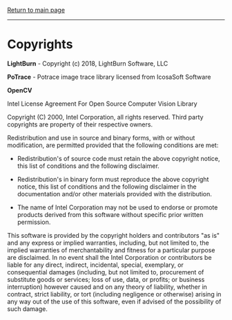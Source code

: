 [Return to main page](README.md)

----

# Copyrights

**LightBurn** - Copyright (c) 2018, LightBurn Software, LLC

**PoTrace** - Potrace image trace library licensed from IcosaSoft Software



**OpenCV**

Intel License Agreement
For Open Source Computer Vision Library

Copyright (C) 2000, Intel Corporation, all rights reserved. Third party copyrights are property of their respective owners.

Redistribution and use in source and binary forms, with or without modification, are permitted provided that the following conditions are met:

  * Redistribution's of source code must retain the above copyright notice, this list of conditions and the following disclaimer.

  * Redistribution's in binary form must reproduce the above copyright notice, this list of conditions and the following disclaimer in the documentation and/or other materials provided with the distribution.

  * The name of Intel Corporation may not be used to endorse or promote products derived from this software without specific prior written permission.

This software is provided by the copyright holders and contributors "as is" and any express or implied warranties, including, but not limited to, the implied warranties of merchantability and fitness for a particular purpose are disclaimed. In no event shall the Intel Corporation or contributors be liable for any direct, indirect, incidental, special, exemplary, or consequential damages (including, but not limited to, procurement of substitute goods or services; loss of use, data, or profits; or business interruption) however caused and on any theory of liability, whether in contract, strict liability, or tort (including negligence or otherwise) arising in any way out of the use of this software, even if advised of the possibility of such damage.

